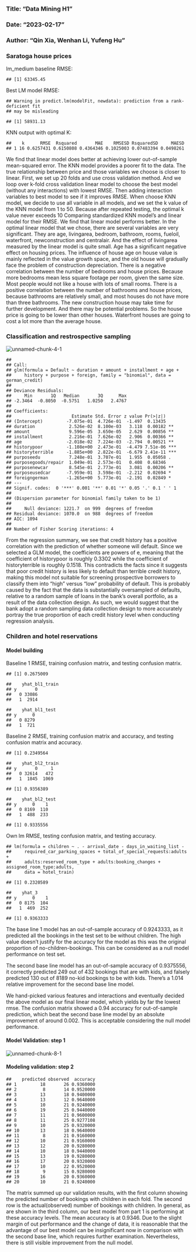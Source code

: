 ### Title: “Data Mining H1”

### Date: “2023-02-17”

### Author: “Qin Xia, Wenhan Li, Yufeng Hu”

### Saratoga house prices

lm\_medium baseline RMSE:

    ## [1] 63345.45

Best LM model RMSE:

    ## Warning in predict.lm(modelFit, newdata): prediction from a rank-deficient fit
    ## may be misleading

    ## [1] 58931.13

KNN output with optimal K:

    ##    k      RMSE  Rsquared       MAE    RMSESD RsquaredSD     MAESD
    ## 1 16 0.6257431 0.6150808 0.4364346 0.1025003 0.07483394 0.0498261

We find that linear model does better at achieving lower out-of-sample
mean-squared error. The KNN model provides a poorer fit to the data. The
true relationship between price and those variables we choose is closer
to linear. First, we set up 20 folds and use cross validation method.
And we loop over k-fold cross validation linear model to choose the best
model (without any interactions) with lowest RMSE. Then adding
interaction variables to best model to see if it improves RMSE. When
choose KNN model, we decide to use all variable in all models, and we
set the k value of the KNN model from 1 to 50. Because after repeated
testing, the optimal k value never exceeds 10 Comparing standardized KNN
model’s and linear model for their RMSE. We find that linear model
performs better. In the optimal linear model that we chose, there are
several variables are very significant. They are age, livingarea,
bedroom, bathroom, rooms, fueloil, waterfront, newconstruction and
centralair. And the effect of livingarea measured by the linear model is
quite small. Age has a significant negative effect on housing prices.
The influence of house age on house value is mainly reflected in the
value growth space, and the old house will gradually face the problem of
construction depreciation. There is a negative correlation between the
number of bedrooms and house prices. Because more bedrooms mean less
square footage per room, given the same size. Most people would not like
a house with lots of small rooms. There is a positive correlation
between the number of bathrooms and house prices, because bathrooms are
relatively small, and most houses do not have more than three bathrooms.
The new construction house may take time for further development. And
there may be potential problems. So the house price is going to be lower
than other houses. Waterfront houses are going to cost a lot more than
the average house.

### Classification and restrospective sampling

![unnamed-chunk-4-1](https://user-images.githubusercontent.com/122301851/220758378-7352a0ea-99d0-48d9-88dd-24c6a661838f.png)

    ## 
    ## Call:
    ## glm(formula = Default ~ duration + amount + installment + age + 
    ##     history + purpose + foreign, family = "binomial", data = german_credit)
    ## 
    ## Deviance Residuals: 
    ##     Min       1Q   Median       3Q      Max  
    ## -2.3464  -0.8050  -0.5751   1.0250   2.4767  
    ## 
    ## Coefficients:
    ##                       Estimate Std. Error z value Pr(>|z|)    
    ## (Intercept)         -7.075e-01  4.726e-01  -1.497  0.13435    
    ## duration             2.526e-02  8.100e-03   3.118  0.00182 ** 
    ## amount               9.596e-05  3.650e-05   2.629  0.00856 ** 
    ## installment          2.216e-01  7.626e-02   2.906  0.00366 ** 
    ## age                 -2.018e-02  7.224e-03  -2.794  0.00521 ** 
    ## historypoor         -1.108e+00  2.473e-01  -4.479 7.51e-06 ***
    ## historyterrible     -1.885e+00  2.822e-01  -6.679 2.41e-11 ***
    ## purposeedu           7.248e-01  3.707e-01   1.955  0.05058 .  
    ## purposegoods/repair  1.049e-01  2.573e-01   0.408  0.68346    
    ## purposenewcar        8.545e-01  2.773e-01   3.081  0.00206 ** 
    ## purposeusedcar      -7.959e-01  3.598e-01  -2.212  0.02694 *  
    ## foreigngerman       -1.265e+00  5.773e-01  -2.191  0.02849 *  
    ## ---
    ## Signif. codes:  0 '***' 0.001 '**' 0.01 '*' 0.05 '.' 0.1 ' ' 1
    ## 
    ## (Dispersion parameter for binomial family taken to be 1)
    ## 
    ##     Null deviance: 1221.7  on 999  degrees of freedom
    ## Residual deviance: 1070.0  on 988  degrees of freedom
    ## AIC: 1094
    ## 
    ## Number of Fisher Scoring iterations: 4

From the regression summary, we see that credit history has a positive
correlation with the prediction of whether someone will default. Since
we selected a GLM model, the coefficients are powers of e, meaning that
the coefficient of historypoor is roughly 0.3302 while the coefficient
of historyterrible is roughly 0.1518. This contradicts the facts since
it suggests that poor credit history is less likely to default than
terrible credit history, making this model not suitable for screening
prospective borrowers to classify them into “high” versus “low”
probability of default. This is probably caused by the fact that the
data is substantially oversampled of defaults, relative to a random
sample of loans in the bank’s overall portfolio, as a result of the data
collection design. As such, we would suggest that the bank adopt a
random sampling data collection design to more accurately portray the
true proportion of each credit history level when conducting regression
analysis.

### Children and hotel reservations

#### Model building

Baseline 1 RMSE, training confusion matrix, and testing confusion
matrix.

    ## [1] 0.2675009

    ##    yhat_bl1_train
    ## y       0
    ##   0 33086
    ##   1  2914

    ##    yhat_bl1_test
    ## y      0
    ##   0 8279
    ##   1  721

Baseline 2 RMSE, training confusion matrix and accuracy, and testing
confusion matrix and accuracy.

    ## [1] 0.2349564

    ##    yhat_bl2_train
    ## y       0     1
    ##   0 32614   472
    ##   1  1845  1069

    ## [1] 0.9356389

    ##    yhat_bl2_test
    ## y      0    1
    ##   0 8169  110
    ##   1  488  233

    ## [1] 0.9335556

Own lm RMSE, testing confusion matrix, and testing accuracy.

    ## lm(formula = children ~ . - arrival_date - days_in_waiting_list - 
    ##     required_car_parking_spaces + total_of_special_requests:adults + 
    ##     adults:reserved_room_type + adults:booking_changes + assigned_room_type:adults, 
    ##     data = hotel_train)

    ## [1] 0.2320589

    ##    yhat_3
    ## y      0    1
    ##   0 8175  104
    ##   1  469  252

    ## [1] 0.9363333

The base line 1 model has an out-of-sample accuracy of 0.9243333, as it
predicted all the bookings in the test set to be without children. The
high value doesn’t justify for the accuracy for the model as this was
the original proportion of no-children-bookings. This can be considered
as a null model performance on test set.

The second base line model has an out-of-sample accuracy of 0.9375556,
it correctly predicted 249 out of 432 bookings that are with kids, and
falsely predicted 130 out of 8189 no-kid bookings to be with kids.
There’s a 1.014 relative improvement for the second base line model.

We hand-picked various features and interactions and eventually decided
the above model as our final linear model, which yields by far the
lowest rmse. The confusion matrix showed a 0.94 accuracy for
out-of-sample prediction, which beat the second base line model by an
absolute improvement of around 0.002. This is acceptable considering the
null model performance.

#### Model Validation: step 1

![unnamed-chunk-8-1](https://user-images.githubusercontent.com/122301851/220758476-c2e07775-3023-42d6-8c44-001f095cfb5a.png)

#### Modeling validation: step 2

    ##    predicted observed  accuracy
    ## 1         18       26 0.9360000
    ## 2          8       14 0.9520000
    ## 3         13       18 0.9400000
    ## 4         13       12 0.9640000
    ## 5         10       21 0.9240000
    ## 6         19       25 0.9440000
    ## 7         11       21 0.9600000
    ## 8         11       25 0.9277108
    ## 9         10       25 0.9320000
    ## 10        13       18 0.9640000
    ## 11         8       21 0.9160000
    ## 12        10       21 0.9160000
    ## 13        12       20 0.9280000
    ## 14        10       18 0.9440000
    ## 15        13       19 0.9280000
    ## 16        17       20 0.9320000
    ## 17        10       22 0.9520000
    ## 18         9       15 0.9280000
    ## 19        16       20 0.9360000
    ## 20        10       21 0.9240000

The matrix summed up our validation results, with the first column
showing the predicted number of bookings with children in each fold. The
second row is the actual(observed) number of bookings with children. In
general, as are shown in the third column, our best model from part 1 is
performing at these accuracy levels. The mean accuracy is at 0.9346. Due
to the slight margin of out performance and the change of data, it is
reasonable that the advantage of our best model can be insignificant now
in comparison with the second base line, which requires further
examination. Nevertheless, there is still visible improvement from the
null model.
